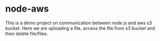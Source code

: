 # node-aws
This is a demo project on communication between node js and aws s3 bucket. Here we are uploading a file, access the file from s3 bucket and then delete file/files.

